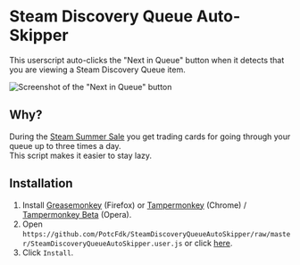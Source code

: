 # Steam Discovery Queue Auto-Skipper
This userscript auto-clicks the "Next in Queue" button when it detects that you are viewing a Steam Discovery Queue item.

![Screenshot of the "Next in Queue" button](https://i.imgur.com/NuCCY8D.png)

## Why?
During the [Steam Summer Sale](http://store.steampowered.com/salefaq/) you get trading cards for going through your queue up to three times a day.  
This script makes it easier to stay lazy.

## Installation
1. Install [Greasemonkey](https://addons.mozilla.org/en-us/firefox/addon/greasemonkey/) (Firefox) or [Tampermonkey](https://chrome.google.com/webstore/detail/tampermonkey/dhdgffkkebhmkfjojejmpbldmpobfkfo) (Chrome) / [Tampermonkey Beta](https://addons.opera.com/en/extensions/details/tampermonkey-beta/) (Opera).
2. Open `https://github.com/PotcFdk/SteamDiscoveryQueueAutoSkipper/raw/master/SteamDiscoveryQueueAutoSkipper.user.js` or click [here](https://github.com/PotcFdk/SteamDiscoveryQueueAutoSkipper/raw/master/SteamDiscoveryQueueAutoSkipper.user.js).
3. Click `Install`.
